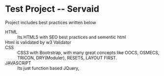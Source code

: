 <h1>Test Project -- Servaid</h1>
<p>Project includes best practices written below</p>

<dl>
  <dt>HTML</dt>
  <dd>Its HTML5 with SEO best practices and sementic html</dd>
  <td>Html is validated by w3 Validator</td>
  <dt>CSS</dt>
  <dd>CSS3 with Bootrstrap, with many great concepts like OOCS, OSMECS, TRICON, DRY(Moduler), RESETS, LAYOUT FIRST. </dd>
  <dt>JAVASCRIPT</dt>
  <dd>Its just function based JQuery, </dd>
</dl>